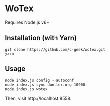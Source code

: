 # WoTex

Requires Node.js v6+

## Installation (with Yarn)

    git clone https://github.com/c-geek/wotex.git
    yarn

## Usage

    node index.js config --autoconf
    node index.js sync duniter.org 10900
    node index.js wotex

Then, visit http://localhost:8558.
